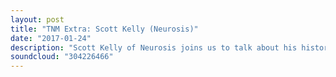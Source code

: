 ```yaml
---
layout: post
title: "TNM Extra: Scott Kelly (Neurosis)"
date: "2017-01-24"
description: "Scott Kelly of Neurosis joins us to talk about his history as an artist, collaborating with some of rock's most creative minds, his new project Absent In Body, Neurosis's influence and dalliance with Ozzfest, Pantera and mainstream metal and some big news on the forthcoming Mastodon album."
soundcloud: "304226466"
---
```


